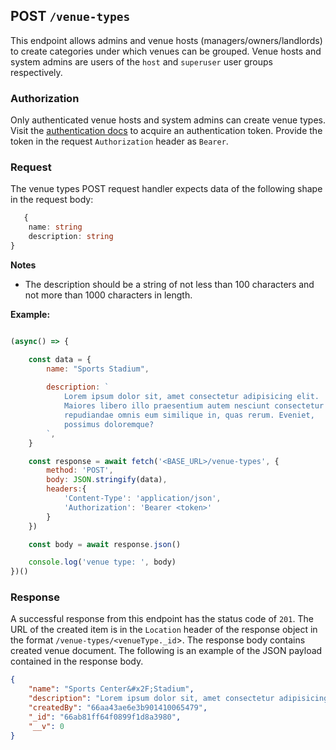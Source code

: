 ## POST `/venue-types`

This endpoint allows admins and venue hosts (managers/owners/landlords) to create categories under which venues can be grouped. Venue hosts and system admins are users of the `host` and `superuser` user groups respectively.

### Authorization
Only authenticated venue hosts and system admins can create venue types. Visit the [authentication docs](../../authentication/authentication.md) to acquire an authentication token. Provide the token in the request `Authorization` header as `Bearer`.

### Request
The venue types POST request handler expects data of the following shape in the request body:

```typescript
   {
    name: string
    description: string
}
```

**Notes**
- The description should be a string of not less than 100 characters and not more than 1000 characters in length.

**Example:**

```javascript

(async() => {

    const data = {
        name: "Sports Stadium",
        
        description: `
            Lorem ipsum dolor sit, amet consectetur adipisicing elit. 
            Maiores libero illo praesentium autem nesciunt consectetur 
            repudiandae omnis eum similique in, quas rerum. Eveniet, 
            possimus doloremque?
        `,
    }

    const response = await fetch('<BASE_URL>/venue-types', {
        method: 'POST',
        body: JSON.stringify(data),
        headers:{
            'Content-Type': 'application/json',
            'Authorization': 'Bearer <token>'
        }
    })

    const body = await response.json()

    console.log('venue type: ', body)
})()
```

### Response
A successful response from this endpoint has the status code of `201`. The URL of the created item is in the `Location` header of the response object in the format `/venue-types/<venueType._id`>. The response body contains created venue document. The following is an example of the JSON payload contained in the response body.

```json
{
    "name": "Sports Center&#x2F;Stadium",
    "description": "Lorem ipsum dolor sit, amet consectetur adipisicing elit. Maiores libero illo   praesentium autem nesciunt consectetur repudiandae omnis eum similique in, quas rerum. Eveniet, possimus doloremque?",
    "createdBy": "66aa43ae6e3b901410065479",
    "_id": "66ab81ff64f0899f1d8a3980",
    "__v": 0
}
```